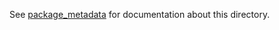 See [package_metadata](https://fuchsia.googlesource.com/fuchsia/+/master/docs/the-book/package_metadata.md)
for documentation about this directory.
